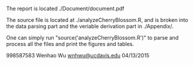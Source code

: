 The report is located ./Document/document.pdf

The source file is located at ./analyzeCherryBlossom.R, and is broken into the data parsing part and the veriable derivation part in ./Appendix/.

One can simply run "source('analyzeCherryBlossom.R')" to parse and process all the files and print the figures and tables.

998587583
Wenhao Wu
wnhwu@ucdavis.edu
04/13/2015
